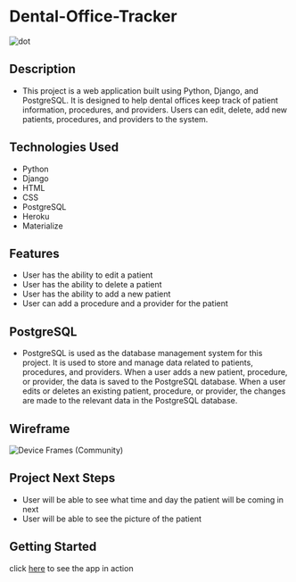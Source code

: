 # Dental-Office-Tracker

![dot](https://user-images.githubusercontent.com/110944297/197906289-6e2cef8c-26e8-4286-9092-2470158e5a74.JPG)

## Description
- This project is a web application built using Python, Django, and PostgreSQL. It is designed to help dental offices keep track of patient information, procedures, and providers. Users can edit, delete, add new patients, procedures, and providers to the system.

## Technologies Used
- Python
- Django
- HTML
- CSS
- PostgreSQL
- Heroku
- Materialize

## Features
- User has the ability to edit a patient
- User has the ability to delete a patient
- User has the ability to add a new patient
- User can add a procedure and a provider for the patient

## PostgreSQL
- PostgreSQL is used as the database management system for this project. It is used to store and manage data related to patients, procedures, and providers.
When a user adds a new patient, procedure, or provider, the data is saved to the PostgreSQL database. When a user edits or deletes an existing patient, procedure, or provider, the changes are made to the relevant data in the PostgreSQL database.


## Wireframe
![Device Frames (Community)](https://user-images.githubusercontent.com/110944297/197908728-befd39fb-0032-4975-a877-5fa7c197a373.jpg)

## Project Next Steps
- User will be able to see what time and day the patient will be coming in next
- User will be able to see the picture of the patient

## Getting Started 
click [here](https://dentalofficetracker.herokuapp.com/) to see the app in action

